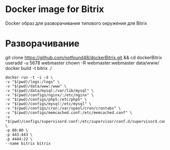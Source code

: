 # Docker image for Bitrix

Docker образ для разворачивания типового окружения для Bitrix
# Разворачивание

git clone https://github.com/notfound48/dockerBitrix.git && cd dockerBitrix
useradd -u 5678 webmaster
chown -R webmaster:webmaster data/www/
docker build -t bitrix ./
```
docker run -t -i -d \
-v "$(pwd)/logs:/logs" \
-v "$(pwd)/data/www:/www" \
-v "$(pwd)/data/mysql:/var/lib/mysql" \
-v "$(pwd)/configs/nginx/:/etc/nginx" \
-v "$(pwd)/configs/php5:/etc/php5" \
-v "$(pwd)/configs/mysql:/etc/mysql" \
-v "$(pwd)/configs/cron:/var/spool/cron/crontabs" \
-v "$(pwd)/configs/memcached.conf:/etc/memcached.conf" \
-v "$(pwd)/configs/supervisord.conf:/etc/supervisor/conf.d/supervisord.conf" \
-p 80:80 \
-p 443:443 \
-p 4444:22 \
--name bitrix bitrix
```
